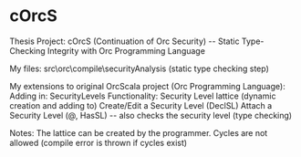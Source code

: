 cOrcS
=====

Thesis Project: cOrcS (Continuation of Orc Security) -- Static Type-Checking Integrity with Orc Programming Language 

My files:
src\orc\compile\securityAnalysis (static type checking step)

My extensions to original OrcScala project (Orc Programming Language):
Adding in: SecurityLevels
Functionality: Security Level lattice (dynamic creation and adding to)
Create/Edit a Security Level (DeclSL)
Attach a Security Level (@, HasSL) -- also checks the security level (type checking)

Notes: The lattice can be created by the programmer. Cycles are not allowed (compile error is thrown if cycles exist)